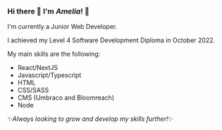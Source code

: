 
### Hi there 👋 I'm *Amelia*! 💜

I'm currently a Junior Web Developer.

I achieved my Level 4 Software Development Diploma in October 2022. 

My main skills are the following: 

- React/NextJS
- Javascript/Typescript
- HTML
- CSS/SASS
- CMS (Umbraco and Bloomreach)
- Node

:sparkles:_Always looking to grow and develop my skills further!_:sparkles: 
